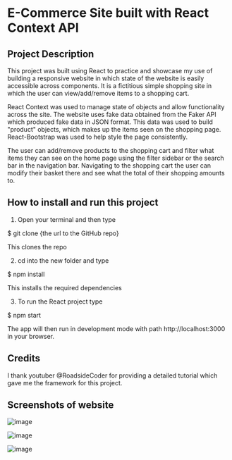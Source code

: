 # E-Commerce Site built with React Context API


## Project Description

This project was built using React to practice and showcase my use of building a responsive website in which state of the website is easily accessible across components. It is a fictitious simple shopping site in which the user can view/add/remove items to a shopping cart.

React Context was used to manage state of objects and allow functionality across the site. The website uses fake data obtained from the Faker API which produced fake data in JSON format. This data was used to build "product" objects, which makes up the items seen on the shopping page. React-Bootstrap was used to help style the page consistently.

The user can add/remove products to the shopping cart and filter what items they can see on the home page using the filter sidebar or the search bar in the navigation bar. Navigating to the shopping cart the user can modify their basket there and see what the total of their shopping amounts to. 


## How to install and run this project

1) Open your terminal and then type

  $ git clone {the url to the GitHub repo}

  This clones the repo

2) cd into the new folder and type

  $ npm install 

  This installs the required dependencies

3) To run the React project type 

  $ npm start

  The app will then run in development mode with path http://localhost:3000 in your browser.

 
## Credits 

I thank youtuber @RoadsideCoder for providing a detailed tutorial which gave me the framework for this project.

## Screenshots of website

![image](https://user-images.githubusercontent.com/61561703/221186260-5580406d-f0be-4029-9181-1351fd5aa2e8.png)


![image](https://user-images.githubusercontent.com/61561703/221186545-326e58e1-3837-4f10-a8f5-2553a05f495c.png)


![image](https://user-images.githubusercontent.com/61561703/221186632-c163adb9-4d0b-4950-8bbd-273a0fd65ac1.png)
